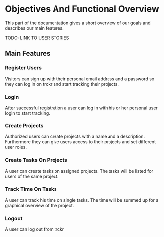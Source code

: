 # Objectives And Functional Overview

This part of the documentation gives a short overview of our goals and describes our main features.

TODO: LINK TO USER STORIES

## Main Features

### Register Users
Visitors can sign up with their personal email address and a password so they can log in on trckr and start tracking their projects.

### Login
After successful registration a user can log in with his or her personal user login to start tracking.

### Create Projects
Authorized users can create projects with a name and a description. Furthermore they can give users access to their projects and set different user roles.

### Create Tasks On Projects
A user can create tasks on assigned projects. The tasks will be listed for users of the same project.

### Track Time On Tasks
A user can track his time on single tasks. The time will be summed up for a graphical overview of the project.

### Logout
A user can log out from trckr
